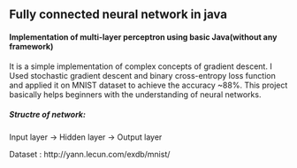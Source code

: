 <h2>Fully connected neural network in java</h2>

<h4>Implementation of multi-layer perceptron using basic Java(without any framework)</h4>

<p>It is a simple implementation of complex concepts of gradient descent. I Used stochastic gradient descent and binary cross-entropy loss function
and applied it on MNIST dataset to achieve the accuracy ~88%. This project basically helps beginners with the understanding of neural networks.</p>

<h5>Structre of network:</h5>
<p>Input layer -> Hidden layer -> Output layer</p>
<p>Dataset : http://yann.lecun.com/exdb/mnist/</p>

